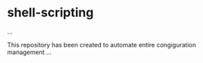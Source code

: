# shell-scripting
...
 
This repository has been created to automate entire congiguration management
...
